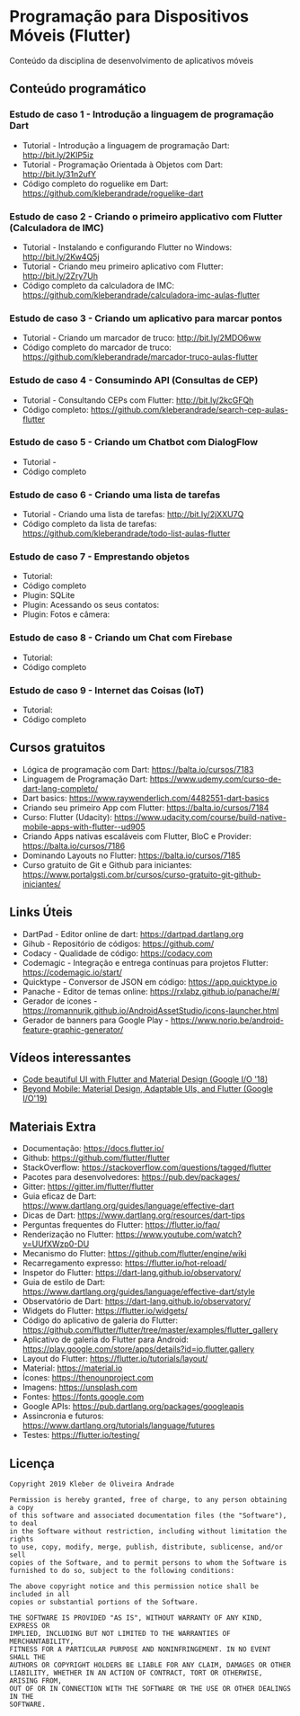 # Programação para Dispositivos Móveis (Flutter)

Conteúdo da disciplina de desenvolvimento de aplicativos móveis

## Conteúdo programático

### Estudo de caso 1 - Introdução a linguagem de programação Dart

-   Tutorial - Introdução a linguagem de programação Dart: http://bit.ly/2KlP5iz
-   Tutorial - Programação Orientada à Objetos com Dart: http://bit.ly/31n2ufY
-   Código completo do roguelike em Dart: https://github.com/kleberandrade/roguelike-dart

### Estudo de caso 2 - Criando o primeiro applicativo com Flutter (Calculadora de IMC)

-   Tutorial - Instalando e configurando Flutter no Windows: http://bit.ly/2Kw4Q5j
-   Tutorial - Criando meu primeiro aplicativo com Flutter: http://bit.ly/2Zry7Uh
-   Código completo da calculadora de IMC: https://github.com/kleberandrade/calculadora-imc-aulas-flutter

### Estudo de caso 3 - Criando um aplicativo para marcar pontos

-   Tutorial - Criando um marcador de truco: http://bit.ly/2MDO6ww
-   Código completo do marcador de truco: https://github.com/kleberandrade/marcador-truco-aulas-flutter

### Estudo de caso 4 - Consumindo API (Consultas de CEP)

-   Tutorial - Consultando CEPs com Flutter: http://bit.ly/2kcGFQh
-   Código completo: https://github.com/kleberandrade/search-cep-aulas-flutter

### Estudo de caso 5 - Criando um Chatbot com DialogFlow

-   Tutorial -
-   Código completo

### Estudo de caso 6 - Criando uma lista de tarefas

-   Tutorial - Criando uma lista de tarefas: http://bit.ly/2jXXU7Q
-   Código completo da lista de tarefas: https://github.com/kleberandrade/todo-list-aulas-flutter

### Estudo de caso 7 - Emprestando objetos

-   Tutorial:
-   Código completo
-   Plugin: SQLite
-   Plugin: Acessando os seus contatos:
-   Plugin: Fotos e câmera: 

### Estudo de caso 8 - Criando um Chat com Firebase

-   Tutorial:
-   Código completo

### Estudo de caso 9 - Internet das Coisas (IoT)

-   Tutorial:
-   Código completo

## Cursos gratuitos

-   Lógica de programação com Dart: https://balta.io/cursos/7183
-   Linguagem de Programação Dart: https://www.udemy.com/curso-de-dart-lang-completo/
-   Dart basics: https://www.raywenderlich.com/4482551-dart-basics
-   Criando seu primeiro App com Flutter: https://balta.io/cursos/7184
-   Curso: Flutter (Udacity): https://www.udacity.com/course/build-native-mobile-apps-with-flutter--ud905
-   Criando Apps nativas escaláveis com Flutter, BloC e Provider: https://balta.io/cursos/7186
-   Dominando Layouts no Flutter: https://balta.io/cursos/7185
-   Curso gratuito de Git e Github para iniciantes: https://www.portalgsti.com.br/cursos/curso-gratuito-git-github-iniciantes/

## Links Úteis

-   DartPad - Editor online de dart: https://dartpad.dartlang.org
-   Gihub - Repositório de códigos: https://github.com/
-   Codacy - Qualidade de código: https://codacy.com
-   Codemagic - Integração e entrega contínuas para projetos Flutter: https://codemagic.io/start/
-   Quicktype - Conversor de JSON em código: https://app.quicktype.io
-   Panache - Editor de temas online: https://rxlabz.github.io/panache/#/
-   Gerador de icones - https://romannurik.github.io/AndroidAssetStudio/icons-launcher.html
-   Gerador de banners para Google Play - https://www.norio.be/android-feature-graphic-generator/

## Vídeos interessantes

-   [Code beautiful UI with Flutter and Material Design (Google I/O '18)](https://www.youtube.com/watch?v=hA0hrpR-o8U)
-   [Beyond Mobile: Material Design, Adaptable UIs, and Flutter (Google I/O'19)](https://www.youtube.com/watch?v=YSULAJf6R6M)

## Materiais Extra

-   Documentação: https://docs.flutter.io/
-   Github: https://github.com/flutter/flutter
-   StackOverflow: https://stackoverflow.com/questions/tagged/flutter
-   Pacotes para desenvolvedores: https://pub.dev/packages/
-   Gitter: https://gitter.im/flutter/flutter
-   Guia eficaz de Dart: https://www.dartlang.org/guides/language/effective-dart
-   Dicas de Dart: https://www.dartlang.org/resources/dart-tips
-   Perguntas frequentes do Flutter: https://flutter.io/faq/
-   Renderização no Flutter: https://www.youtube.com/watch?v=UUfXWzp0-DU
-   Mecanismo do Flutter: https://github.com/flutter/engine/wiki
-   Recarregamento expresso: https://flutter.io/hot-reload/
-   Inspetor do Flutter: https://dart-lang.github.io/observatory/
-   Guia de estilo de Dart: https://www.dartlang.org/guides/language/effective-dart/style
-   Observatório de Dart: https://dart-lang.github.io/observatory/
-   Widgets do Flutter: https://flutter.io/widgets/
-   Código do aplicativo de galeria do Flutter: https://github.com/flutter/flutter/tree/master/examples/flutter_gallery
-   Aplicativo de galeria do Flutter para Android: https://play.google.com/store/apps/details?id=io.flutter.gallery
-   Layout do Flutter: https://flutter.io/tutorials/layout/
-   Material: https://material.io
-   Ícones: https://thenounproject.com
-   Imagens: https://unsplash.com
-   Fontes: https://fonts.google.com
-   Google APIs: https://pub.dartlang.org/packages/googleapis
-   Assincronia e futuros: https://www.dartlang.org/tutorials/language/futures
-   Testes: https://flutter.io/testing/

## Licença

    Copyright 2019 Kleber de Oliveira Andrade
    
    Permission is hereby granted, free of charge, to any person obtaining a copy
    of this software and associated documentation files (the "Software"), to deal
    in the Software without restriction, including without limitation the rights
    to use, copy, modify, merge, publish, distribute, sublicense, and/or sell
    copies of the Software, and to permit persons to whom the Software is
    furnished to do so, subject to the following conditions:
    
    The above copyright notice and this permission notice shall be included in all
    copies or substantial portions of the Software.
    
    THE SOFTWARE IS PROVIDED "AS IS", WITHOUT WARRANTY OF ANY KIND, EXPRESS OR
    IMPLIED, INCLUDING BUT NOT LIMITED TO THE WARRANTIES OF MERCHANTABILITY,
    FITNESS FOR A PARTICULAR PURPOSE AND NONINFRINGEMENT. IN NO EVENT SHALL THE
    AUTHORS OR COPYRIGHT HOLDERS BE LIABLE FOR ANY CLAIM, DAMAGES OR OTHER
    LIABILITY, WHETHER IN AN ACTION OF CONTRACT, TORT OR OTHERWISE, ARISING FROM,
    OUT OF OR IN CONNECTION WITH THE SOFTWARE OR THE USE OR OTHER DEALINGS IN THE
    SOFTWARE.
